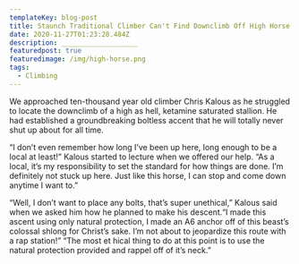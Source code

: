 ```yaml
---
templateKey: blog-post
title: Staunch Traditional Climber Can't Find Downclimb Off High Horse
date: 2020-11-27T01:23:28.484Z
description: ___________________
featuredpost: true
featuredimage: /img/high-horse.png
tags:
  - Climbing
---
```

We approached ten-thousand year old climber Chris Kalous as he struggled to locate the downclimb of a high as hell, ketamine saturated stallion. He had established a groundbreaking boltless accent that he will totally never shut up about for all time.



“I don’t even remember how long I’ve been up here, long enough to be a local at least!” Kalous started to lecture when we offered our help. “As a local, it’s my responsibility to set the standard for how things are done. I’m definitely not stuck up here. Just like this horse, I can stop and come down anytime I want to.”



“Well, I don’t want to place any bolts, that’s super unethical,” Kalous said when we asked him how he planned to make his descent.“I made this ascent using only natural protection, I made an A6 anchor off of this beast’s colossal shlong for Christ’s sake. I’m not about to jeopardize this route with a rap station!” “The most et hical thing to do at this point is to use the natural protection provided and rappel off of it’s neck.”